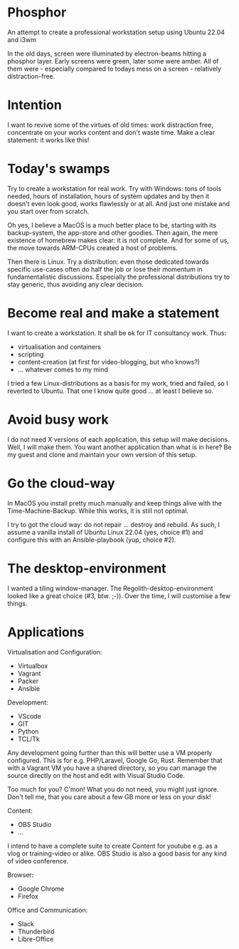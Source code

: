  # Phosphor

An attempt to create a professional workstation setup using Ubuntu 22.04 and i3wm

In the old days, screen were illuminated by electron-beams hitting a phosphor layer.
Early screens were green, later some were amber. All of them were - especially compared
to todays mess on a screen - relatively distraction-free.

# Intention

I want to revive some of the virtues of old times: work distraction free, concentrate
on your works content and don't waste time. Make a clear statement: it works like this!

# Today's swamps

Try to create a workstation for real work. Try with Windows: tons of tools needed,
hours of installation, hours of system updates and by then it doesn't even look good,
works flawlessly or at all. And just one mistake and you start over from scratch.

Oh yes, I believe a MacOS is a much better place to be, starting with its backup-system,
the app-store and other goodies. Then again, the mere existence of homebrew makes clear:
it is not complete. And for some of us, the move towards ARM-CPUs created a host of problems.

Then there is Linux. Try a distribution: even those dedicated towards specific use-cases often
do half the job or lose their momentum in fundamentalistic discussions. Especially the professional
distributions try to stay generic, thus avoiding any clear decision.

# Become real and make a statement

I want to create a workstation. It shall be ok for IT consultancy work. Thus:

  - virtualisation and containers
  - scripting
  - content-creation (at first for video-blogging, but who knows?)
  - ... whatever comes to my mind

I tried a few Linux-distributions as a basis for my work, tried and failed, so I reverted to Ubuntu.
That one I know quite good ... at least I believe so.

# Avoid busy work

I do not need X versions of each application, this setup will make decisions. Well,
I will make them. You want another application than what is in here? Be my guest and clone and
maintain your own version of this setup.

# Go the cloud-way

In MacOS you install pretty much manually and keep things alive with the Time-Machine-Backup.
While this works, it is still not optimal.

I try to got the cloud way: do not repair ... destroy and rebuild. As such, I assume a vanilla install
of Ubuntu Linux 22.04 (yes, choice #1) and configure this with an Ansible-playbook (yup, choice #2).

# The desktop-environment

I wanted a tiling window-manager. The Regolith-desktop-environment looked like a great choice (#3, btw. ;-)).
Over the time, I will customise a few things.

# Applications

Virtualisation and Configuration:

  - Virtualbox
  - Vagrant
  - Packer
  - Ansible

Development:

  - VScode
  - GIT
  - Python
  - TCL/Tk

Any development going further than this will better use a VM properly configured. This is for e.g. PHP/Laravel, Google Go, Rust. Remember that with a Vagrant VM you have a shared directory, so you can manage the source directly on the host and edit with Visual Studio Code.

Too much for you? C'mon! What you do not need, you might just ignore. Don't tell me, that you care about a few GB more or less on your disk!

Content:

  - OBS Studio
  - ...

I intend to have a complete suite to create Content for youtube e.g. as a vlog or training-video or alike. OBS Studio is also a good basis for any kind of video conference.

Browser:
  - Google Chrome
  - Firefox

Office and Communication:

  - Slack
  - Thunderbird
  - Libre-Office
